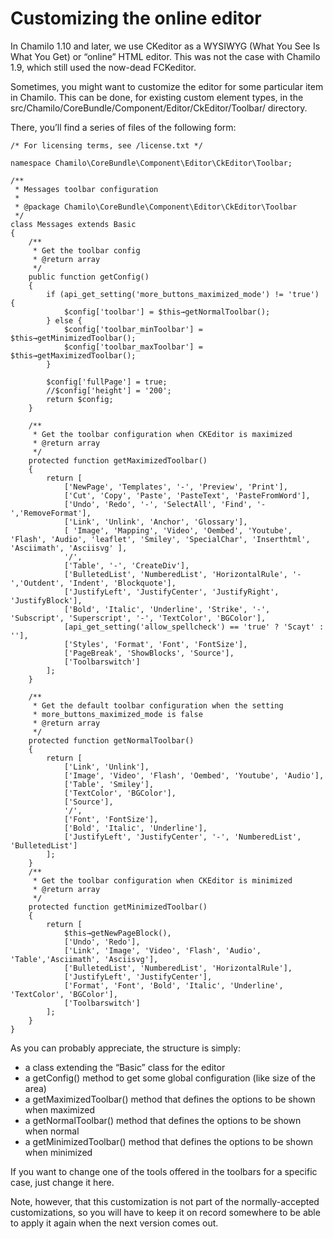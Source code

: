 # Customizing the online editor

In Chamilo 1.10 and later, we use CKeditor as a WYSIWYG \(What You See Is What You Get\) or “online” HTML editor. This was not the case with Chamilo 1.9, which still used the now-dead FCKeditor.

Sometimes, you might want to customize the editor for some particular item in Chamilo. This can be done, for existing custom element types, in the src/Chamilo/CoreBundle/Component/Editor/CkEditor/Toolbar/ directory.

There, you’ll find a series of files of the following form:

```text
/* For licensing terms, see /license.txt */

namespace Chamilo\CoreBundle\Component\Editor\CkEditor\Toolbar;

/**
 * Messages toolbar configuration
 *
 * @package Chamilo\CoreBundle\Component\Editor\CkEditor\Toolbar
 */
class Messages extends Basic
{ 
    /**
     * Get the toolbar config
     * @return array
     */
    public function getConfig()
    {
        if (api_get_setting('more_buttons_maximized_mode') != 'true') {
            $config['toolbar'] = $this→getNormalToolbar();
        } else {
            $config['toolbar_minToolbar'] = $this→getMinimizedToolbar();
            $config['toolbar_maxToolbar'] = $this→getMaximizedToolbar();
        }

        $config['fullPage'] = true;
        //$config['height'] = '200';
        return $config;
    }

    /**
     * Get the toolbar configuration when CKEditor is maximized
     * @return array
     */
    protected function getMaximizedToolbar()
    {
        return [
            ['NewPage', 'Templates', '-', 'Preview', 'Print'],
            ['Cut', 'Copy', 'Paste', 'PasteText', 'PasteFromWord'],
            ['Undo', 'Redo', '-', 'SelectAll', 'Find', '-','RemoveFormat'],
            ['Link', 'Unlink', 'Anchor', 'Glossary'],
            [ 'Image', 'Mapping', 'Video', 'Oembed', 'Youtube', 'Flash', 'Audio', 'leaflet', 'Smiley', 'SpecialChar', 'Inserthtml', 'Asciimath', 'Asciisvg' ],
            '/',
            ['Table', '-', 'CreateDiv'],
            ['BulletedList', 'NumberedList', 'HorizontalRule', '-','Outdent', 'Indent', 'Blockquote'],
            ['JustifyLeft', 'JustifyCenter', 'JustifyRight', 'JustifyBlock'],
            ['Bold', 'Italic', 'Underline', 'Strike', '-', 'Subscript', 'Superscript', '-', 'TextColor', 'BGColor'],
            [api_get_setting('allow_spellcheck') == 'true' ? 'Scayt' : ''],
            ['Styles', 'Format', 'Font', 'FontSize'],
            ['PageBreak', 'ShowBlocks', 'Source'],
            ['Toolbarswitch']
        ];
    }

    /**
     * Get the default toolbar configuration when the setting
     * more_buttons_maximized_mode is false
     * @return array
     */
    protected function getNormalToolbar()
    {
        return [
            ['Link', 'Unlink'],
            ['Image', 'Video', 'Flash', 'Oembed', 'Youtube', 'Audio'],
            ['Table', 'Smiley'],
            ['TextColor', 'BGColor'],
            ['Source'],
            '/',
            ['Font', 'FontSize'],
            ['Bold', 'Italic', 'Underline'],
            ['JustifyLeft', 'JustifyCenter', '-', 'NumberedList', 'BulletedList']
        ];
    }
    /**
     * Get the toolbar configuration when CKEditor is minimized
     * @return array
     */
    protected function getMinimizedToolbar()
    {
        return [
            $this→getNewPageBlock(),
            ['Undo', 'Redo'],
            ['Link', 'Image', 'Video', 'Flash', 'Audio', 'Table','Asciimath', 'Asciisvg'],
            ['BulletedList', 'NumberedList', 'HorizontalRule'],
            ['JustifyLeft', 'JustifyCenter'],
            ['Format', 'Font', 'Bold', 'Italic', 'Underline', 'TextColor', 'BGColor'],
            ['Toolbarswitch']
        ];
    }
}
```

As you can probably appreciate, the structure is simply:

* a class extending the “Basic” class for the editor
* a getConfig\(\) method to get some global configuration \(like size of the area\)
* a getMaximizedToolbar\(\) method that defines the options to be shown when maximized
* a getNormalToolbar\(\) method that defines the options to be shown when normal
* a getMinimizedToolbar\(\) method that defines the options to be shown when minimized

If you want to change one of the tools offered in the toolbars for a specific case, just change it here.

Note, however, that this customization is not part of the normally-accepted customizations, so you will have to keep it on record somewhere to be able to apply it again when the next version comes out.

